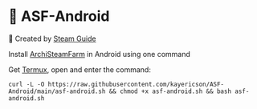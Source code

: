 # 🍃 ASF-Android

📄 Created by [Steam Guide](https://steamcommunity.com/sharedfiles/filedetails/?id=2570297945) 

Install [ArchiSteamFarm](https://github.com/JustArchiNET/ArchiSteamFarm) in Android using one command

Get [Termux](https://f-droid.org/ru/packages/com.termux/), open and enter the command:
```
curl -L -O https://raw.githubusercontent.com/kayericson/ASF-Android/main/asf-android.sh && chmod +x asf-android.sh && bash asf-android.sh
```
